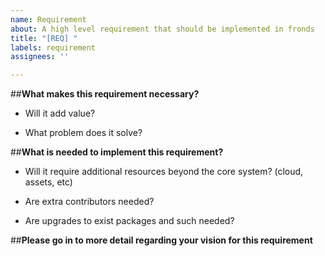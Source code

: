 ```yaml
---
name: Requirement
about: A high level requirement that should be implemented in fronds
title: "[REQ] "
labels: requirement
assignees: ''

---
```


##**What makes this requirement necessary?**

- Will it add value?

- What problem does it solve?

##**What is needed to implement this requirement?**

- Will it require additional resources beyond the core system? (cloud, assets, etc)

- Are extra contributors needed?

- Are upgrades to exist packages and such needed?

##**Please go in to more detail regarding your vision for this requirement**
